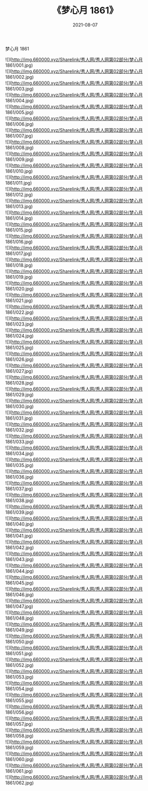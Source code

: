 ﻿---
layout: post
title:  《梦心月 1861》
date:   2021-08-07
img: http://img.660000.xyz/Sharelink/秀人网/秀人网第02部分/梦心月 1861/000.jpg
categories: [美女, 清纯, 唯美]
---

梦心月 1861

  ![](http://img.660000.xyz/Sharelink/秀人网/秀人网第02部分/梦心月 1861/001.jpg) <br> ![](http://img.660000.xyz/Sharelink/秀人网/秀人网第02部分/梦心月 1861/002.jpg) <br> ![](http://img.660000.xyz/Sharelink/秀人网/秀人网第02部分/梦心月 1861/003.jpg) <br> ![](http://img.660000.xyz/Sharelink/秀人网/秀人网第02部分/梦心月 1861/004.jpg) <br> ![](http://img.660000.xyz/Sharelink/秀人网/秀人网第02部分/梦心月 1861/005.jpg) <br> ![](http://img.660000.xyz/Sharelink/秀人网/秀人网第02部分/梦心月 1861/006.jpg) <br> ![](http://img.660000.xyz/Sharelink/秀人网/秀人网第02部分/梦心月 1861/007.jpg) <br> ![](http://img.660000.xyz/Sharelink/秀人网/秀人网第02部分/梦心月 1861/008.jpg) <br> ![](http://img.660000.xyz/Sharelink/秀人网/秀人网第02部分/梦心月 1861/009.jpg) <br> ![](http://img.660000.xyz/Sharelink/秀人网/秀人网第02部分/梦心月 1861/010.jpg) <br> ![](http://img.660000.xyz/Sharelink/秀人网/秀人网第02部分/梦心月 1861/011.jpg) <br> ![](http://img.660000.xyz/Sharelink/秀人网/秀人网第02部分/梦心月 1861/012.jpg) <br> ![](http://img.660000.xyz/Sharelink/秀人网/秀人网第02部分/梦心月 1861/013.jpg) <br> ![](http://img.660000.xyz/Sharelink/秀人网/秀人网第02部分/梦心月 1861/014.jpg) <br> ![](http://img.660000.xyz/Sharelink/秀人网/秀人网第02部分/梦心月 1861/015.jpg) <br> ![](http://img.660000.xyz/Sharelink/秀人网/秀人网第02部分/梦心月 1861/016.jpg) <br> ![](http://img.660000.xyz/Sharelink/秀人网/秀人网第02部分/梦心月 1861/017.jpg) <br> ![](http://img.660000.xyz/Sharelink/秀人网/秀人网第02部分/梦心月 1861/018.jpg) <br> ![](http://img.660000.xyz/Sharelink/秀人网/秀人网第02部分/梦心月 1861/019.jpg) <br> ![](http://img.660000.xyz/Sharelink/秀人网/秀人网第02部分/梦心月 1861/020.jpg) <br> ![](http://img.660000.xyz/Sharelink/秀人网/秀人网第02部分/梦心月 1861/021.jpg) <br> ![](http://img.660000.xyz/Sharelink/秀人网/秀人网第02部分/梦心月 1861/022.jpg) <br> ![](http://img.660000.xyz/Sharelink/秀人网/秀人网第02部分/梦心月 1861/023.jpg) <br> ![](http://img.660000.xyz/Sharelink/秀人网/秀人网第02部分/梦心月 1861/024.jpg) <br> ![](http://img.660000.xyz/Sharelink/秀人网/秀人网第02部分/梦心月 1861/025.jpg) <br> ![](http://img.660000.xyz/Sharelink/秀人网/秀人网第02部分/梦心月 1861/026.jpg) <br> ![](http://img.660000.xyz/Sharelink/秀人网/秀人网第02部分/梦心月 1861/027.jpg) <br> ![](http://img.660000.xyz/Sharelink/秀人网/秀人网第02部分/梦心月 1861/028.jpg) <br> ![](http://img.660000.xyz/Sharelink/秀人网/秀人网第02部分/梦心月 1861/029.jpg) <br> ![](http://img.660000.xyz/Sharelink/秀人网/秀人网第02部分/梦心月 1861/030.jpg) <br> ![](http://img.660000.xyz/Sharelink/秀人网/秀人网第02部分/梦心月 1861/031.jpg) <br> ![](http://img.660000.xyz/Sharelink/秀人网/秀人网第02部分/梦心月 1861/032.jpg) <br> ![](http://img.660000.xyz/Sharelink/秀人网/秀人网第02部分/梦心月 1861/033.jpg) <br> ![](http://img.660000.xyz/Sharelink/秀人网/秀人网第02部分/梦心月 1861/034.jpg) <br> ![](http://img.660000.xyz/Sharelink/秀人网/秀人网第02部分/梦心月 1861/035.jpg) <br> ![](http://img.660000.xyz/Sharelink/秀人网/秀人网第02部分/梦心月 1861/036.jpg) <br> ![](http://img.660000.xyz/Sharelink/秀人网/秀人网第02部分/梦心月 1861/037.jpg) <br> ![](http://img.660000.xyz/Sharelink/秀人网/秀人网第02部分/梦心月 1861/038.jpg) <br> ![](http://img.660000.xyz/Sharelink/秀人网/秀人网第02部分/梦心月 1861/039.jpg) <br> ![](http://img.660000.xyz/Sharelink/秀人网/秀人网第02部分/梦心月 1861/040.jpg) <br> ![](http://img.660000.xyz/Sharelink/秀人网/秀人网第02部分/梦心月 1861/041.jpg) <br> ![](http://img.660000.xyz/Sharelink/秀人网/秀人网第02部分/梦心月 1861/042.jpg) <br> ![](http://img.660000.xyz/Sharelink/秀人网/秀人网第02部分/梦心月 1861/043.jpg) <br> ![](http://img.660000.xyz/Sharelink/秀人网/秀人网第02部分/梦心月 1861/044.jpg) <br> ![](http://img.660000.xyz/Sharelink/秀人网/秀人网第02部分/梦心月 1861/045.jpg) <br> ![](http://img.660000.xyz/Sharelink/秀人网/秀人网第02部分/梦心月 1861/046.jpg) <br> ![](http://img.660000.xyz/Sharelink/秀人网/秀人网第02部分/梦心月 1861/047.jpg) <br> ![](http://img.660000.xyz/Sharelink/秀人网/秀人网第02部分/梦心月 1861/048.jpg) <br> ![](http://img.660000.xyz/Sharelink/秀人网/秀人网第02部分/梦心月 1861/049.jpg) <br> ![](http://img.660000.xyz/Sharelink/秀人网/秀人网第02部分/梦心月 1861/050.jpg) <br> ![](http://img.660000.xyz/Sharelink/秀人网/秀人网第02部分/梦心月 1861/051.jpg) <br> ![](http://img.660000.xyz/Sharelink/秀人网/秀人网第02部分/梦心月 1861/052.jpg) <br> ![](http://img.660000.xyz/Sharelink/秀人网/秀人网第02部分/梦心月 1861/053.jpg) <br> ![](http://img.660000.xyz/Sharelink/秀人网/秀人网第02部分/梦心月 1861/054.jpg) <br> ![](http://img.660000.xyz/Sharelink/秀人网/秀人网第02部分/梦心月 1861/055.jpg) <br> ![](http://img.660000.xyz/Sharelink/秀人网/秀人网第02部分/梦心月 1861/056.jpg) <br> ![](http://img.660000.xyz/Sharelink/秀人网/秀人网第02部分/梦心月 1861/057.jpg) <br> ![](http://img.660000.xyz/Sharelink/秀人网/秀人网第02部分/梦心月 1861/058.jpg) <br> ![](http://img.660000.xyz/Sharelink/秀人网/秀人网第02部分/梦心月 1861/059.jpg) <br> ![](http://img.660000.xyz/Sharelink/秀人网/秀人网第02部分/梦心月 1861/060.jpg) <br> ![](http://img.660000.xyz/Sharelink/秀人网/秀人网第02部分/梦心月 1861/061.jpg) <br> ![](http://img.660000.xyz/Sharelink/秀人网/秀人网第02部分/梦心月 1861/062.jpg) <br>